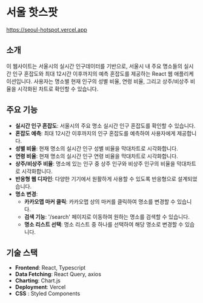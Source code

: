 # 서울 핫스팟

https://seoul-hotspot.vercel.app

## 소개

이 웹사이트는 서울시의 실시간 인구데이터를 기반으로, 서울시 내 주요 명소들의 실시간 인구 혼잡도와 최대 12시간 이후까지의 예측 혼잡도를 제공하는 React 웹 애플리케이션입니다. 사용자는 명소별 현재 인구의 성별 비율, 연령 비율, 그리고 상주/비상주 비율을 시각화된 차트로 확인할 수 있습니다.

## 주요 기능

- **실시간 인구 혼잡도**: 서울시의 주요 명소 실시간 인구 혼잡도를 확인할 수 있습니다.
- **혼잡도 예측**: 최대 12시간 이후까지의 인구 혼잡도를 예측하여 사용자에게 제공합니다.
- **성별 비율**: 현재 명소의 실시간 인구 성별 비율을 막대차트로 시각화합니다.
- **연령 비율**: 현재 명소의 실시간 인구 연령 비율을 막대차트로 시각화합니다.
- **상주/비상주 비율**: 명소에 있는 인구 중 상주 인구와 비상주 인구의 비율을 막대차트로 시각화합니다.
- **반응형 웹 디자인**: 다양한 기기에서 원활하게 사용할 수 있도록 반응형으로 설계되었습니다.
- **명소 변경**:
  - **카카오맵 마커 클릭**: 카카오맵 상의 마커를 클릭하여 명소를 변경할 수 있습니다.
  - **검색 기능**: '/search' 페이지로 이동하여 원하는 명소를 검색할 수 있습니다.
  - **명소 리스트 선택**: 명소 리스트 중 하나를 선택하여 해당 명소로 변경할 수 있습니다.

## 기술 스택

- **Frontend**: React, Typescript
- **Data Fetching**: React Query, axios
- **Charting**: Chart.js
- **Deployment**: Vercel
- **CSS** : Styled Components
